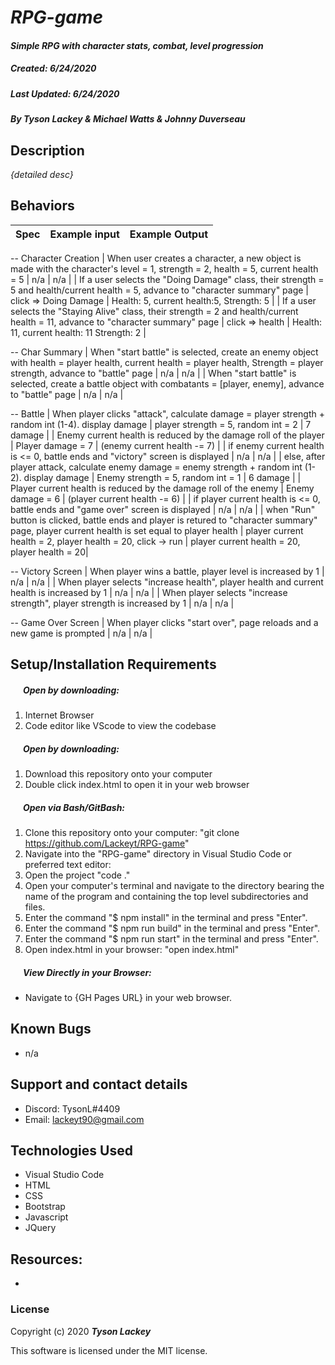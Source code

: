 #  _RPG-game_

#### _Simple RPG with character stats, combat, level progression_
##### __Created:__ 6/24/2020
##### __Last Updated:__ 6/24/2020
##### By _**Tyson Lackey & Michael Watts & Johnny Duverseau**_


## Description

_{detailed desc}_

## Behaviors

| Spec| Example input | Example Output
| ----------- | ----------- | ----------- |
-- Character Creation
| When user creates a character, a new object is made with the character's level = 1, strength = 2, health = 5, current health = 5 | n/a | n/a |
| If a user selects the "Doing Damage" class, their strength = 5 and health/current health = 5, advance to "character summary" page | click => Doing Damage | Health: 5, current health:5, Strength: 5 |
| If a user selects the "Staying Alive" class, their strength = 2 and health/current health = 11, advance to "character summary" page | click => health | Health: 11, current health: 11 Strength: 2 |


-- Char Summary
| When "start battle" is selected, create an enemy object with health = player health, current health = player health, Strength = player strength, advance to "battle" page | n/a | n/a |
| When "start battle" is selected, create a battle object with combatants = [player, enemy], advance to "battle" page | n/a | n/a |


-- Battle
| When player clicks "attack", calculate damage = player strength + random int (1-4). display damage | player strength = 5, random int = 2 | 7 damage |
| Enemy current health is reduced by the damage roll of the player | Player damage = 7 | (enemy current health -= 7) |
| if enemy current health is <= 0, battle ends and "victory" screen is displayed | n/a | n/a |
| else, after player attack, calculate enemy damage = enemy strength + random int (1-2). display damage | Enemy strength = 5, random int = 1 | 6 damage |
| Player current health is reduced by the damage roll of the enemy | Enemy damage = 6 | (player current health -= 6) |
| if player current health is <= 0, battle ends and "game over" screen is displayed | n/a | n/a |
| when "Run" button is clicked, battle ends and player is retured to "character summary" page, player current health is set equal to player health | player current health = 2, player health = 20, click -> run | player current health = 20, player health = 20|

-- Victory Screen
| When player wins a battle, player level is increased by 1 | n/a | n/a |
| When player selects "increase health", player health and current health is increased by 1 | n/a | n/a |
| When player selects "increase strength", player strength is increased by 1 | n/a | n/a |

-- Game Over Screen
| When player clicks "start over", page reloads and a new game is prompted | n/a | n/a |

## Setup/Installation Requirements

##### &nbsp;&nbsp;&nbsp;&nbsp;&nbsp;&nbsp;Open by downloading:
1. Internet Browser
2. Code editor like VScode to view the codebase

##### &nbsp;&nbsp;&nbsp;&nbsp;&nbsp;&nbsp;Open by downloading:

1. Download this repository onto your computer
2. Double click index.html to open it in your web browser

##### &nbsp;&nbsp;&nbsp;&nbsp;&nbsp;&nbsp;Open via Bash/GitBash:

1. Clone this repository onto your computer:
    "git clone https://github.com/Lackeyt/RPG-game"
2. Navigate into the "RPG-game" directory in Visual Studio Code or preferred text editor:
3. Open the project
    "code ."
4. Open your computer's terminal and navigate to the directory bearing the name of the program and containing the top level subdirectories and files.
5. Enter the command "$ npm install" in the terminal and press "Enter".
6. Enter the command "$ npm run build" in the terminal and press "Enter".
7. Enter the command "$ npm run start" in the terminal and press "Enter".
8. Open index.html in your browser:
    "open index.html"

##### &nbsp;&nbsp;&nbsp;&nbsp;&nbsp;&nbsp;View Directly in your Browser:

* Navigate to {GH Pages URL} in your web browser.

## Known Bugs

* n/a

## Support and contact details

* Discord: TysonL#4409
* Email: lackeyt90@gmail.com


## Technologies Used

* Visual Studio Code
* HTML
* CSS
* Bootstrap
* Javascript
* JQuery

## Resources:

*

### License

Copyright (c) 2020 **_Tyson Lackey_**

This software is licensed under the MIT license.
